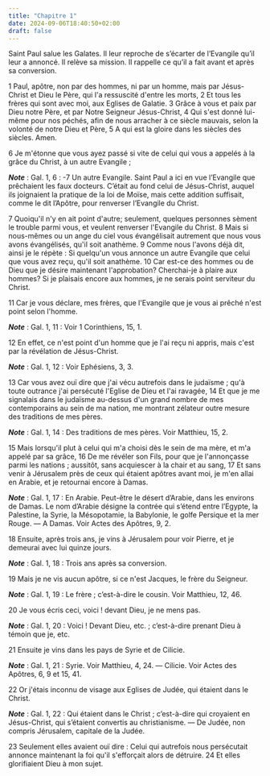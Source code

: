 ```yaml
---
title: "Chapitre 1"
date: 2024-09-06T18:40:50+02:00
draft: false
---
```



Saint Paul salue les Galates.
Il leur reproche de s’écarter de l’Evangile qu’il leur a annoncé.
Il relève sa mission.
Il rappelle ce qu’il a fait avant et après sa conversion.


1 Paul, apôtre, non par des hommes, ni par un homme, mais par Jésus-Christ et Dieu le Père, qui l'a ressuscité d'entre les morts, 2 Et tous les frères qui sont avec moi, aux Eglises de Galatie. 3 Grâce à vous et paix par Dieu notre Père, et par Notre Seigneur Jésus-Christ, 4 Qui s'est donné lui-même pour nos péchés, afin de nous arracher à ce siècle mauvais, selon la volonté de notre Dieu et Père, 5 A qui est la gloire dans les siècles des siècles. Amen.


6 Je m'étonne que vous ayez passé si vite de celui qui vous a appelés à la grâce du Christ, à un autre Evangile ;

***Note*** :  Gal. 1, 6 : -7 Un autre Evangile. Saint Paul a ici en vue l’Evangile que prêchaient les faux docteurs. C’était au fond celui de Jésus-Christ, auquel ils joignaient la pratique de la loi de Moïse, mais cette addition suffisait, comme le dit l’Apôtre, pour renverser l’Evangile du Christ.

7 Quoiqu'il n'y en ait point d'autre; seulement, quelques personnes sèment le trouble parmi vous, et veulent renverser l'Evangile du Christ. 8 Mais si nous-mêmes ou un ange du ciel vous évangélisait autrement que nous vous avons évangélisés, qu'il soit anathème. 9 Comme nous l'avons déjà dit, ainsi je le répète : Si quelqu'un vous annonce un autre Evangile que celui que vous avez reçu, qu'il soit anathème. 10 Car est-ce des hommes ou de Dieu que je désire maintenant l'approbation? Cherchai-je à plaire aux hommes? Si je plaisais encore aux hommes, je ne serais point serviteur du Christ.


11 Car je vous déclare, mes frères, que l'Evangile que je vous ai prêché n'est point selon l'homme.

***Note*** :  Gal. 1, 11 : Voir 1 Corinthiens, 15, 1.

12 En effet, ce n'est point d'un homme que je l'ai reçu ni appris, mais c'est par la révélation de Jésus-Christ.

***Note*** :  Gal. 1, 12 : Voir Ephésiens, 3, 3.


13 Car vous avez ouï dire que j'ai vécu autrefois dans le judaïsme ; qu'à toute outrance j'ai persécuté l'Eglise de Dieu et l'ai ravagée, 14 Et que je me signalais dans le judaïsme au-dessus d'un grand nombre de mes contemporains au sein de ma nation, me montrant zélateur outre mesure des traditions de mes pères.

***Note*** :  Gal. 1, 14 : Des traditions de mes pères. Voir Matthieu, 15, 2.

15 Mais lorsqu'il plut à celui qui m'a choisi dès le sein de ma mère, et m'a appelé par sa grâce, 16 De me révéler son Fils, pour que je l'annonçasse parmi les nations ; aussitôt, sans acquiescer à la chair et au sang, 17 Et sans venir à Jérusalem près de ceux qui étaient apôtres avant moi, je m'en allai en Arabie, et je retournai encore à Damas.

***Note*** :  Gal. 1, 17 : En Arabie. Peut-être le désert d’Arabie, dans les environs de Damas. Le nom d’Arabie désigne la contrée qui s’étend entre l’Egypte, la Palestine, la Syrie, la Mésopotamie, la Babylonie, le golfe Persique et la mer Rouge. ― A Damas. Voir Actes des Apôtres, 9, 2.


18 Ensuite, après trois ans, je vins à Jérusalem pour voir Pierre, et je demeurai avec lui quinze jours.

***Note*** :  Gal. 1, 18 : Trois ans après sa conversion.

19 Mais je ne vis aucun apôtre, si ce n'est Jacques, le frère du Seigneur.

***Note*** :  Gal. 1, 19 : Le frère ; c’est-à-dire le cousin. Voir Matthieu, 12, 46.

20 Je vous écris ceci, voici ! devant Dieu, je ne mens pas.

***Note*** :  Gal. 1, 20 : Voici ! Devant Dieu, etc. ; c’est-à-dire prenant Dieu à témoin que je, etc.


21 Ensuite je vins dans les pays de Syrie et de Cilicie.

***Note*** :  Gal. 1, 21 : Syrie. Voir Matthieu, 4, 24. ― Cilicie. Voir Actes des Apôtres, 6, 9 et 15, 41.

22 Or j'étais inconnu de visage aux Eglises de Judée, qui étaient dans le Christ.

***Note*** :  Gal. 1, 22 : Qui étaient dans le Christ ; c’est-à-dire qui croyaient en Jésus-Christ, qui s’étaient convertis au christianisme. ― De Judée, non compris Jérusalem, capitale de la Judée.

23 Seulement elles avaient ouï dire : Celui qui autrefois nous persécutait annonce maintenant la foi qu'il s'efforçait alors de détruire. 24 Et elles glorifiaient Dieu à mon sujet.

